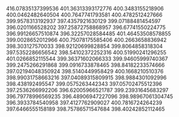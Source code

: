 416.07835137399536
401.36313393172776
400.3483155218906
400.0462482640504
400.7647741793581
400.4782512427666
399.9578313192937
397.4357921630129
399.07188481454597
396.0201166528202
397.25872758868957
396.67741550224775
396.99126657510874
396.32257028584485
401.46453508578855
399.0028652012966
400.75078175585406
400.2663658836942
398.303127570033
398.92120699828854
399.8064858318304
397.5352286656542
398.54102372252316
400.51990241296255
401.0266852115544
399.36371602066333
399.94605999740367
399.2475266291868
399.0916733878465
398.84182233574666
397.02194048350924
398.5140449958429
400.1668210510376
398.99031758663216
397.04089315809915
398.9884301092996
398.438192495547
399.0575263442343
397.05702475512396
397.2536266992206
396.62005966521787
399.23931645683297
396.79778996569235
396.48906947227096
398.98967061304745
396.3933784540958
397.4127762909027
400.7816724264239
397.6466555158189
398.75786571547684
398.40242852112465